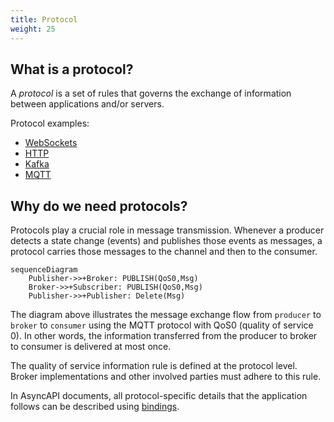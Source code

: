```yaml
---
title: Protocol
weight: 25
---
```



## What is a protocol?
A _protocol_ is a set of rules that governs the exchange of information between applications and/or servers.

Protocol examples:
* [WebSockets](https://developer.mozilla.org/en-US/docs/Web/API/WebSocket)
* [HTTP](https://developer.mozilla.org/en-US/docs/Web/HTTP)
* [Kafka](https://kafka.apache.org/)
* [MQTT](https://mqtt.org/)

## Why do we need protocols?
Protocols play a crucial role in message transmission. Whenever a producer detects a state change (events) and publishes those events as messages, a protocol carries those messages to the channel and then to the consumer.

```mermaid
sequenceDiagram
    Publisher->>+Broker: PUBLISH(QoS0,Msg)
    Broker->>+Subscriber: PUBLISH(QoS0,Msg)
    Publisher->>+Publisher: Delete(Msg)
```

The diagram above illustrates the message exchange flow from `producer` to `broker` to `consumer` using the MQTT protocol with QoS0 (quality of service 0). In other words, the information transferred from the producer to broker to consumer is delivered at most once.

The quality of service information rule is defined at the protocol level. Broker implementations and other involved parties must adhere to this rule.

In AsyncAPI documents, all protocol-specific details that the application follows can be described using [bindings](https://www.asyncapi.com/docs/reference/specification/latest#definitionsBindings).
